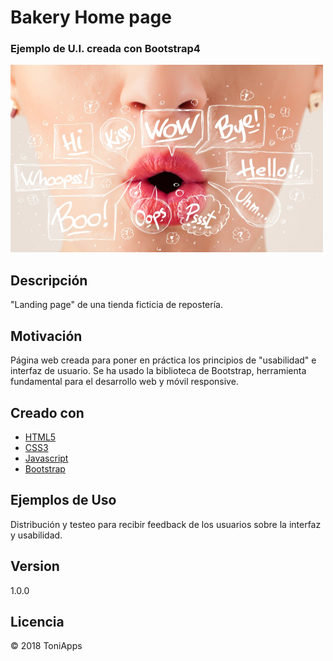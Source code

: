 # Bakery Home page
### Ejemplo de U.I. creada con Bootstrap4

<img src="https://github.com/Antonio1138/Frases_basicas/blob/master/Speech-Bubbles.jpg" alt="notes"
  width="500" height="300"/>

## Descripción
"Landing page" de una tienda ficticia de repostería.

## Motivación
Página web creada para poner en práctica los principios de "usabilidad" e interfaz de usuario. Se ha usado la biblioteca de Bootstrap, herramienta fundamental para el desarrollo web y móvil responsive.

## Creado con
- [HTML5](https://www.w3schools.com/html/)
- [CSS3](https://www.w3schools.com/css/default.asp)
- [Javascript](https://www.javascript.com/)
- [Bootstrap](https://getbootstrap.com/)


## Ejemplos de Uso
Distribución y testeo para recibir feedback de los usuarios sobre la interfaz y usabilidad.

## Version

1.0.0

## Licencia
:copyright: 2018 ToniApps
